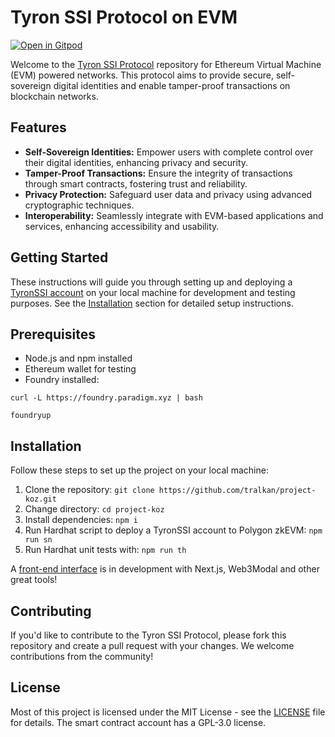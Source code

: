 # Tyron SSI Protocol on EVM

[![Open in Gitpod](https://gitpod.io/button/open-in-gitpod.svg)](https://gitpod.io/#https://github.com/tralkan/project-koz)

Welcome to the [Tyron SSI Protocol](https://ssiprotocol.com) repository for Ethereum Virtual Machine (EVM) powered networks. This protocol aims to provide secure, self-sovereign digital identities and enable tamper-proof transactions on blockchain networks.

## Features

- **Self-Sovereign Identities:** Empower users with complete control over their digital identities, enhancing privacy and security.
- **Tamper-Proof Transactions:** Ensure the integrity of transactions through smart contracts, fostering trust and reliability.
- **Privacy Protection:** Safeguard user data and privacy using advanced cryptographic techniques.
- **Interoperability:** Seamlessly integrate with EVM-based applications and services, enhancing accessibility and usability.

## Getting Started

These instructions will guide you through setting up and deploying a [TyronSSI account](./contracts/Account.sol) on your local machine for development and testing purposes. See the [Installation](#installation) section for detailed setup instructions.

## Prerequisites

- Node.js and npm installed
- Ethereum wallet for testing
- Foundry installed:

```
curl -L https://foundry.paradigm.xyz | bash

foundryup
```

## Installation

Follow these steps to set up the project on your local machine:

1. Clone the repository: `git clone https://github.com/tralkan/project-koz.git`
2. Change directory: `cd project-koz`
3. Install dependencies: `npm i`
4. Run Hardhat script to deploy a TyronSSI account to Polygon zkEVM: `npm run sn`
5. Run Hardhat unit tests with: `npm run th`

A [front-end interface](https://github.com/tralkan/tyron) is in development with Next.js, Web3Modal and other great tools!

## Contributing

If you'd like to contribute to the Tyron SSI Protocol, please fork this repository and create a pull request with your changes. We welcome contributions from the community!

## License

Most of this project is licensed under the MIT License - see the [LICENSE](LICENSE) file for details. The smart contract account has a GPL-3.0 license.
